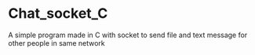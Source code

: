 # Chat_socket_C
A simple program made in C with socket to send file and text message for other people in same network
